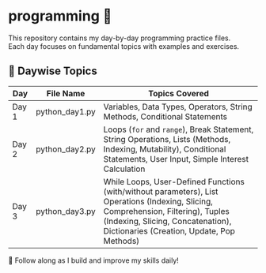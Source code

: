 # programming 🐍

This repository contains my day-by-day programming practice files.  
Each day focuses on fundamental topics with examples and exercises.

## 📅 Daywise Topics

| Day  | File Name        | Topics Covered                                                                 |
|------|------------------|--------------------------------------------------------------------------------|
| Day 1| python_day1.py   | Variables, Data Types, Operators, String Methods, Conditional Statements       |
| Day 2| python_day2.py   | Loops (`for` and `range`), Break Statement, String Operations, Lists (Methods, Indexing, Mutability), Conditional Statements, User Input, Simple Interest Calculation |
| Day 3| python_day3.py   | While Loops, User-Defined Functions (with/without parameters), List Operations (Indexing, Slicing, Comprehension, Filtering), Tuples (Indexing, Slicing, Concatenation), Dictionaries (Creation, Update, Pop Methods) |

🚀 Follow along as I build and improve my skills daily!
